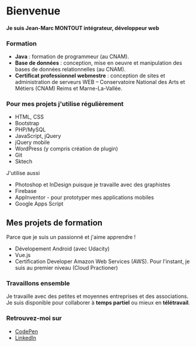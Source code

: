# Bienvenue
#### Je suis Jean-Marc MONTOUT intégrateur, développeur web

### Formation
- **Java** : formation de programmeur (au CNAM).
- **Base de données** : conception, mise en oeuvre et manipulation des bases de données relationnelles (au CNAM).
- **Certificat professionnel webmestre** : conception de sites et administration de serveurs WEB – Conservatoire National des Arts et Métiers (CNAM) Reims et Marne-La-Vallée.

### Pour mes projets j'utilise régulièrement
- HTML, CSS
- Bootstrap
- PHP/MySQL
- JavaScript, jQuery
- jQuery mobile
- WordPress (y compris création de plugin)
- Git
- Sktech

J'utilise aussi
- Photoshop et InDesign puisque je travaille avec des graphistes
- Firebase
- AppInventor - pour prototyper mes applications mobiles
- Google Apps Script

## Mes projets de formation
Parce que je suis un passionné et j'aime apprendre !

- Dévelopement Android (avec Udacity)
- Vue.js
- Certification Developer Amazon Web Services (AWS). Pour l'instant, je suis au premier niveau (Cloud Practioner)

### Travaillons ensemble
Je travaille avec des petites et moyennes entreprises et des associations.
Je suis disponible pour collaborer à **temps partiel** ou mieux en **télétravail**.

### Retrouvez-moi sur
- [CodePen](https://codepen.io/jmarcm)
- [LinkedIn](www.linkedin.com/in/jean-marc-montout-9155ab17)
